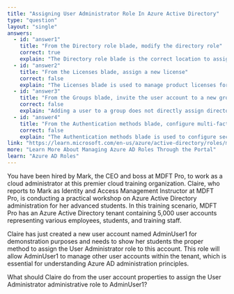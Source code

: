```yaml
---
title: "Assigning User Administrator Role In Azure Active Directory"
type: "question"
layout: "single"
answers:
  - id: "answer1"
    title: "From the Directory role blade, modify the directory role"
    correct: true
    explain: "The Directory role blade is the correct location to assign administrative roles like User Administrator to a user account. This blade allows you to add or remove directory roles for user accounts."
  - id: "answer2"
    title: "From the Licenses blade, assign a new license"
    correct: false
    explain: "The Licenses blade is used to manage product licenses for users, not to assign administrative roles. Licensing does not grant administrative permissions in Azure AD."
  - id: "answer3"
    title: "From the Groups blade, invite the user account to a new group"
    correct: false
    explain: "Adding a user to a group does not directly assign directory roles. While you can assign roles to groups, the question asks specifically about assigning the role to the user account directly."
  - id: "answer4"
    title: "From the Authentication methods blade, configure multi-factor authentication"
    correct: false
    explain: "The Authentication methods blade is used to configure security settings like MFA, not to assign administrative roles. This would not grant the User Administrator role to the account."
link: "https://learn.microsoft.com/en-us/azure/active-directory/roles/manage-roles-portal"
more: "Learn More About Managing Azure AD Roles Through the Portal"
learn: "Azure AD Roles"
---
```


You have been hired by Mark, the CEO and boss at MDFT Pro, to work as a cloud administrator at this premier cloud training organization. Claire, who reports to Mark as Identity and Access Management Instructor at MDFT Pro, is conducting a practical workshop on Azure Active Directory administration for her advanced students. In this training scenario, MDFT Pro has an Azure Active Directory tenant containing 5,000 user accounts representing various employees, students, and training staff. 

Claire has just created a new user account named AdminUser1 for demonstration purposes and needs to show her students the proper method to assign the User Administrator role to this account. This role will allow AdminUser1 to manage other user accounts within the tenant, which is essential for understanding Azure AD administration principles.

What should Claire do from the user account properties to assign the User Administrator administrative role to AdminUser1?